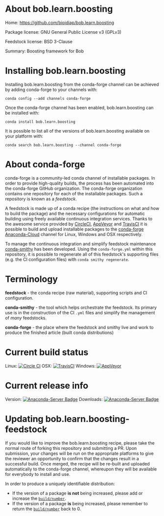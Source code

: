 About bob.learn.boosting
========================

Home: https://github.com/bioidiap/bob.learn.boosting

Package license: GNU General Public License v3 (GPLv3)

Feedstock license: BSD 3-Clause

Summary: Boosting framework for Bob



Installing bob.learn.boosting
=============================

Installing bob.learn.boosting from the conda-forge channel can be achieved by adding conda-forge to your channels with:

```
conda config --add channels conda-forge
```

Once the conda-forge channel has been enabled, bob.learn.boosting can be installed with:

```
conda install bob.learn.boosting
```

It is possible to list all of the versions of bob.learn.boosting available on your platform with:

```
conda search bob.learn.boosting --channel conda-forge
```


About conda-forge
=================

conda-forge is a community-led conda channel of installable packages.
In order to provide high-quality builds, the process has been automated into the
conda-forge GitHub organization. The conda-forge organization contains one repository 
for each of the installable packages. Such a repository is known as a *feedstock*.

A feedstock is made up of a conda recipe (the instructions on what and how to build
the package) and the necessary configurations for automatic building using freely
available continuous integration services. Thanks to the awesome service provided by
[CircleCI](https://circleci.com/), [AppVeyor](http://www.appveyor.com/)
and [TravisCI](https://travis-ci.org/) it is possible to build and upload installable
packages to the [conda-forge](https://anaconda.org/conda-forge)
[Anaconda-Cloud](http://docs.anaconda.org/) channel for Linux, Windows and OSX respectively.

To manage the continuous integration and simplify feedstock maintenance
[conda-smithy](http://github.com/conda-forge/conda-smithy) has been developed.
Using the ``conda-forge.yml`` within this repository, it is possible to regenerate all of
this feedstock's supporting files (e.g. the CI configuration files) with ``conda smithy regenerate``.


Terminology
===========

**feedstock** - the conda recipe (raw material), supporting scripts and CI configuration.

**conda-smithy** - the tool which helps orchestrate the feedstock.
                   Its primary use is in the construction of the CI ``.yml`` files
                   and simplify the management of *many* feedstocks.

**conda-forge** - the place where the feedstock and smithy live and work to
                  produce the finished article (built conda distributions)

Current build status
====================
Linux: [![Circle CI](https://circleci.com/gh/conda-forge/bob.learn.boosting-feedstock.svg?style=svg)](https://circleci.com/gh/conda-forge/bob.learn.boosting-feedstock)
OSX: [![TravisCI](https://travis-ci.org/conda-forge/bob.learn.boosting-feedstock.svg?branch=master)](https://travis-ci.org/conda-forge/bob.learn.boosting-feedstock) 
Windows: [![AppVeyor](https://ci.appveyor.com/api/projects/status/github/conda-forge/bob.learn.boosting-feedstock?svg=True)](https://ci.appveyor.com/project/conda-forge/bob.learn.boosting-feedstock/branch/master)

Current release info
====================
Version: [![Anaconda-Server Badge](https://anaconda.org/conda-forge/bob.learn.boosting/badges/version.svg)](https://anaconda.org/conda-forge/bob.learn.boosting)
Downloads: [![Anaconda-Server Badge](https://anaconda.org/conda-forge/bob.learn.boosting/badges/downloads.svg)](https://anaconda.org/conda-forge/bob.learn.boosting)


Updating bob.learn.boosting-feedstock
=====================================

If you would like to improve the bob.learn.boosting recipe, please take the normal
route of forking this repository and submitting a PR. Upon submission, your changes will
be run on the appropriate platforms to give the reviewer an opportunity to confirm that the
changes result in a successful build. Once merged, the recipe will be re-built and uploaded
automatically to the conda-forge channel, whereupon they will be available for everybody to
install and use.

In order to produce a uniquely identifiable distribution:
 * If the version of a package **is not** being increased, please add or increase
   the [``build/number``](http://conda.pydata.org/docs/building/meta-yaml.html#build-number-and-string). 
 * If the version of a package **is** being increased, please remember to return
   the [``build/number``](http://conda.pydata.org/docs/building/meta-yaml.html#build-number-and-string)
   back to 0.
